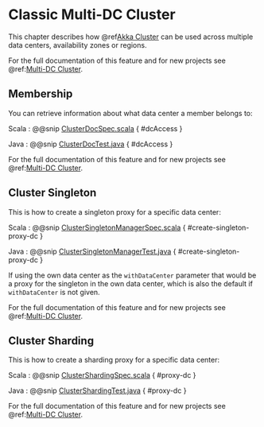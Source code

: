 # Classic Multi-DC Cluster

This chapter describes how @ref[Akka Cluster](cluster-usage.md) can be used across
multiple data centers, availability zones or regions.

For the full documentation of this feature and for new projects see @ref:[Multi-DC Cluster](typed/cluster-dc.md).

## Membership

You can retrieve information about what data center a member belongs to:

Scala
:  @@snip [ClusterDocSpec.scala](/akka-docs/src/test/scala/docs/cluster/ClusterDocSpec.scala) { #dcAccess }

Java
:  @@snip [ClusterDocTest.java](/akka-docs/src/test/java/jdocs/cluster/ClusterDocTest.java) { #dcAccess }

For the full documentation of this feature and for new projects see @ref:[Multi-DC Cluster](typed/cluster-dc.md#membership).

## Cluster Singleton

This is how to create a singleton proxy for a specific data center:

Scala
:  @@snip [ClusterSingletonManagerSpec.scala](/akka-cluster-tools/src/multi-jvm/scala/org/apache/pekko/cluster/singleton/ClusterSingletonManagerSpec.scala) { #create-singleton-proxy-dc }

Java
:  @@snip [ClusterSingletonManagerTest.java](/akka-cluster-tools/src/test/java/org/apache/pekko/cluster/singleton/ClusterSingletonManagerTest.java) { #create-singleton-proxy-dc }

If using the own data center as the `withDataCenter` parameter that would be a proxy for the singleton in the own data center, which
is also the default if `withDataCenter` is not given.

For the full documentation of this feature and for new projects see @ref:[Multi-DC Cluster](typed/cluster-dc.md#cluster-singleton).

## Cluster Sharding

This is how to create a sharding proxy for a specific data center:

Scala
:  @@snip [ClusterShardingSpec.scala](/akka-cluster-sharding/src/multi-jvm/scala/org/apache/pekko/cluster/sharding/ClusterShardingSpec.scala) { #proxy-dc }

Java
:  @@snip [ClusterShardingTest.java](/akka-docs/src/test/java/jdocs/sharding/ClusterShardingTest.java) { #proxy-dc }

For the full documentation of this feature and for new projects see @ref:[Multi-DC Cluster](typed/cluster-dc.md#cluster-sharding).
